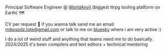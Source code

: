 Principal Software Engineer @ [WorldAnvil](https://www.worldanvil.com/) (biggest ttrpg tooling platform on Earth) 🗺️


CV per request 📰
if you wanna talk send me an email: mikosodz.lote@gmail.com
or talk to me on [bluesky](https://bsky.app/profile/mikirocket.bsky.social) where i am very active :)

I do a lot of weird stuff and anything that teams need me to do basically. 
2024/2025 it's been compilers and text editors + technical mentoring

